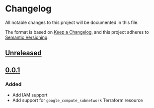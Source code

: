 # Changelog

All notable changes to this project will be documented in this file.

The format is based on [Keep a Changelog](https://keepachangelog.com/en/1.0.0/),
and this project adheres to [Semantic Versioning](https://semver.org/spec/v2.0.0.html).

## [Unreleased]

## [0.0.1]

### Added

- Add IAM support
- Add support for `google_compute_subnetwork` Terraform resource

[unreleased]: https://github.com/mineiros-io/terraform-google-subnetwork/compare/v0.0.1...HEAD
<!-- [0.0.2]: https://github.com/mineiros-io/terraform-google-subnetwork/compare/v0.0.1...v0.0.2 -->
[0.0.1]: https://github.com/mineiros-io/terraform-google-subnetwork/releases/tag/v0.0.1
